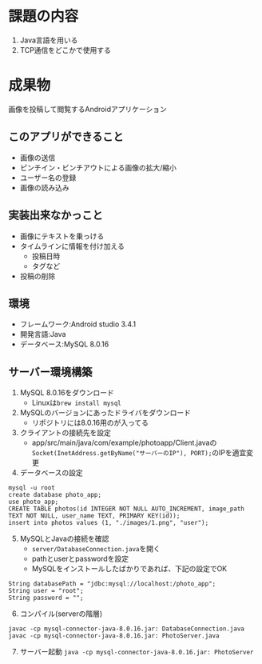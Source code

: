 # 課題の内容
1. Java言語を用いる
2. TCP通信をどこかで使用する

# 成果物
画像を投稿して閲覧するAndroidアプリケーション

## このアプリができること
- 画像の送信
- ピンチイン・ビンチアウトによる画像の拡大/縮小
- ユーザー名の登録
- 画像の読み込み

## 実装出来なかっこと
- 画像にテキストを乗っける
- タイムラインに情報を付け加える
    - 投稿日時
    - タグなど
- 投稿の削除

## 環境
- フレームワーク:Android studio 3.4.1
- 開発言語:Java
- データベース:MySQL 8.0.16

## サーバー環境構築
1. MySQL 8.0.16をダウンロード
    - Linuxは`brew install mysql`
2. MySQLのバージョンにあったドライバをダウンロード
    - リポジトリには8.0.16用のが入ってる
3. クライアントの接続先を設定      
    - app/src/main/java/com/example/photoapp/Client.javaの`Socket(InetAddress.getByName("サーバーのIP"), PORT);`のIPを適宜変更
4. データベースの設定
```
mysql -u root
create database photo_app;
use photo_app;
CREATE TABLE photos(id INTEGER NOT NULL AUTO_INCREMENT, image_path TEXT NOT NULL, user_name TEXT, PRIMARY KEY(id));
insert into photos values (1, "./images/1.png", "user");
```
5. MySQLとJavaの接続を確認
    - `server/DatabaseConnection.java`を開く
    - pathとuserとpasswordを設定
    - MySQLをインストールしたばかりであれば、下記の設定でOK
```
String databasePath = "jdbc:mysql://localhost:/photo_app";
String user = "root";
String password = "";
```

6. コンパイル(serverの階層)
```
javac -cp mysql-connector-java-8.0.16.jar: DatabaseConnection.java
javac -cp mysql-connector-java-8.0.16.jar: PhotoServer.java
```

7. サーバー起動
`java -cp mysql-connector-java-8.0.16.jar: PhotoServer`
